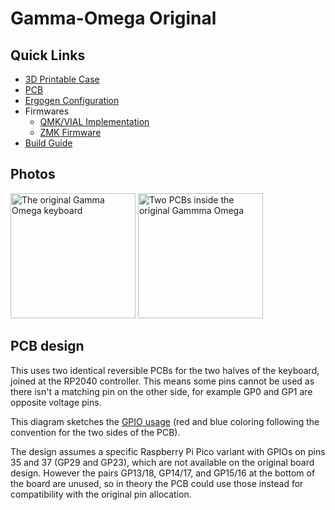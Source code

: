 # Gamma-Omega Original

## Quick Links
- [3D Printable Case](../cases/)
- [PCB](pcb/) 
- [Ergogen Configuration](ergogen/README.md) 
- Firmwares
    - [QMK/VIAL Implementation](firmwares/QMK/gamma_omega/)
    - [ZMK Firmware](https://github.com/unspecworks/zmk-config-gamma-omega)
- [Build Guide](BUILD_GUIDE.md)

## Photos

<img alt="The original Gamma Omega keyboard" src="../images/gamma.jpg" height="200" /> <img alt="Two PCBs inside the original Gammma Omega" src="../images/gamma2.jpg" height="200" />

## PCB design

This uses two identical reversible PCBs for the two halves of the keyboard, joined at the RP2040 controller.
This means some pins cannot be used as there isn't a matching pin on the other side,
for example GP0 and GP1 are opposite voltage pins.

This diagram sketches the [GPIO usage](../images/black-raspberry-pi-pico-pins.png)
(red and blue coloring following the convention for the two sides of the PCB).

The design assumes a specific Raspberry Pi Pico variant with GPIOs on pins 35 and 37 (GP29 and GP23),
which are not available on the original board design.
However the pairs GP13/18, GP14/17, and GP15/16 at the bottom of the board are unused,
so in theory the PCB could use those instead for compatibility with the original pin allocation.
